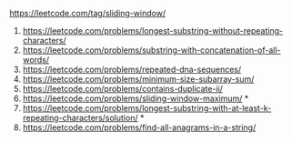 https://leetcode.com/tag/sliding-window/

1. https://leetcode.com/problems/longest-substring-without-repeating-characters/
2. https://leetcode.com/problems/substring-with-concatenation-of-all-words/
3. https://leetcode.com/problems/repeated-dna-sequences/
4. https://leetcode.com/problems/minimum-size-subarray-sum/
4. https://leetcode.com/problems/contains-duplicate-ii/
5. https://leetcode.com/problems/sliding-window-maximum/ *
6. https://leetcode.com/problems/longest-substring-with-at-least-k-repeating-characters/solution/ *
7. https://leetcode.com/problems/find-all-anagrams-in-a-string/